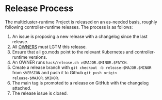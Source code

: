 # Release Process

The multicluster-runtime Project is released on an as-needed basis, roughly 
following controller-runtime releases. The process is as follows:

1. An issue is proposing a new release with a changelog since the last release.
1. All [OWNERS](OWNERS) must LGTM this release. 
1. Ensure that all go.mods point to the relevant Kubernetes and controller-runtime versions.
1. An OWNER runs `hack/release.sh v$MAJOR.$MINOR.$PATCH`.
1. Create a release branch with `git checkout -b release-$MAJOR.$MINOR` from `$VERSION`
   and push it to Github `git push origin release-$MAJOR.$MINOR`.
1. The main tag is promoted to a release on GitHub with the changelog attached.
1. The release issue is closed.
